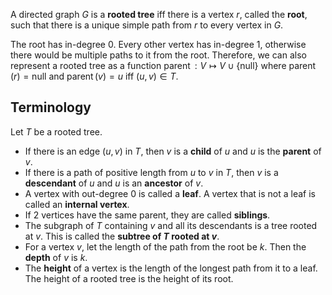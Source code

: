 A directed graph $G$ is a **rooted tree** iff there is a vertex $r$, called the **root**,
such that there is a unique simple path from $r$ to every vertex in $G$.

The root has in-degree 0. Every other vertex has in-degree 1,
otherwise there would be multiple paths to it from the root.
Therefore, we can also represent a rooted tree as a function
$\operatorname{parent}: V \mapsto V \cup \{\textrm{null}\}$
where $\operatorname{parent}(r) = \textrm{null}$
and $\operatorname{parent}(v) = u$ iff $(u, v) \in T$.

## Terminology

Let $T$ be a rooted tree.

* If there is an edge $(u, v)$ in $T$,
then $v$ is a **child** of $u$ and $u$ is the **parent** of $v$.
* If there is a path of positive length from $u$ to $v$ in $T$,
then $v$ is a **descendant** of $u$ and $u$ is an **ancestor** of $v$.
* A vertex with out-degree 0 is called a **leaf**.
A vertex that is not a leaf is called an **internal vertex**.
* If 2 vertices have the same parent, they are called **siblings**.
* The subgraph of $T$ containing $v$ and all its descendants
is a tree rooted at $v$. This is called the **subtree of $T$ rooted at $v$**.
* For a vertex $v$, let the length of the path from the root be $k$.
Then the **depth** of $v$ is $k$.
* The **height** of a vertex is the length of the longest path from it to a leaf.
The height of a rooted tree is the height of its root.
